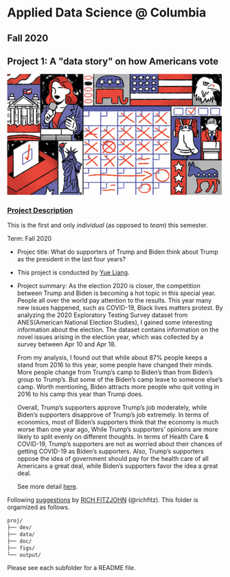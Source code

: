 # Applied Data Science @ Columbia
## Fall 2020
## Project 1: A "data story" on how Americans vote

<img src="figs/title1.jpeg" width="500">

### [Project Description](doc/)
This is the first and only *individual* (as opposed to *team*) this semester. 

Term: Fall 2020

+ Projec title: What do supporters of Trump and Biden think about Trump as the president in the last four years?
+ This project is conducted by [Yue Liang](https://github.com/yuesabinaliang).

+ Project summary: As the election 2020 is closer, the competition between Trump and Biden is becoming a hot topic in this special year. People all over the world pay attention to the results. This year many new issues happened, such as COVID-19, Black lives matters protest. By analyzing the 2020 Exploratory Testing Survey dataset from ANES(American National Election Studies), I gained some interesting information about the election. The dataset contains information on the novel issues arising in the election year, which was collected by a survey between Apr 10 and Apr 18. 

  From my analysis, I found out that while about 87% people keeps a stand from 2016 to this year, some people have changed their minds. More people change from Trump’s camp to Biden’s than from Biden’s group to Trump’s. But some of the Biden’s camp leave to someone else’s camp. Worth mentioning, Biden attracts more people who quit voting in 2016 to his camp this year than Trump does. 

  Overall, Trump’s supporters approve Trump’s job moderately, while Biden’s supporters disapprove of Trump’s job extremely. In terms of economics, most of Biden’s supporters think that the economy is much worse than one year ago, While Trump’s supporters’ opinions are more likely to split evenly on different thoughts. In terms of Health Care & COVID-19, Trump’s supporters are not as worried about their chances of getting COVID-19 as Biden’s supporters. Also, Trump’s supporters oppose the idea of government should pay for the health care of all Americans a great deal, while Biden’s supporters favor the idea a great deal.

  See more detail [here](https://github.com/TZstatsADS/Fall2020-Project1-yuesabinaliang/blob/master/dev/How-do-trump-supporters-think-about-the-economics.html).

Following [suggestions](http://nicercode.github.io/blog/2013-04-05-projects/) by [RICH FITZJOHN](http://nicercode.github.io/about/#Team) (@richfitz). This folder is orgarnized as follows.

```
proj/
├── dev/
├── data/
├── doc/
├── figs/
└── output/
```

Please see each subfolder for a README file.
